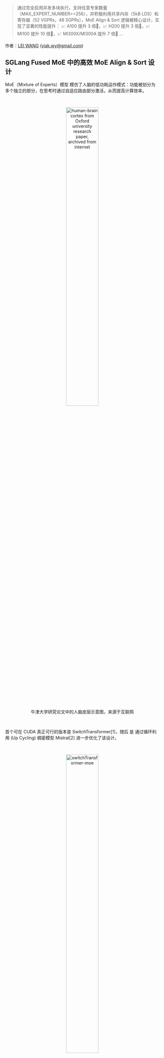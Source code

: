 > 通过完全启用并发多块执行，支持任意专家数量（MAX_EXPERT_NUMBER==256），并积极利用共享内存（5kB LDS）和寄存器（52 VGPRs，48 SGPRs），MoE Align & Sort 逻辑被精心设计，实现了显著的性能提升：
📈 A100 提升 3 倍🎉，📈 H200 提升 3 倍🎉，📈 MI100 提升 10 倍🎉，📈 MI300X/MI300A 提升 7 倍🎉 ...

作者：[LEI WANG](https://github.com/yiakwy-xpu-ml-framework-team) (yiak.wy@gmail.com)

## SGLang Fused MoE 中的高效 MoE Align & Sort 设计

MoE（Mixture of Experts）模型 模仿了人脑的低功耗运作模式：功能被划分为多个独立的部分，在思考时通过自适应路由部分激活，从而提高计算效率。

<br />

<figure>
<p align="center">
<img src="https://raw.githubusercontent.com/yiakwy-xpu-ml-framework-team/HPC-2025/main/2025-3/Efficient%20MoE%20Align%20%26%20Sort%20in%20SGLagn%20Fused%20MoE/assets/img/brain.jpg" alt="human-brain cortex from Oxford university research paper, archived from internet" style="width:50%">
</p>
<figcaption style="text-align:center">牛津大学研究论文中的人脑皮层示意图，来源于互联网</figcaption>
</figure>

<br />

首个可在 CUDA 真正可行的版本是 SwitchTransformer[1]，随后 是 通过循环利用 (Up Cycling) 稠密模型 Mistral[2] 进一步优化了该设计。

<br />

<figure>
<p align="center">
<img src="https://raw.githubusercontent.com/yiakwy-xpu-ml-framework-team/HPC-2025/main/2025-3/Efficient%20MoE%20Align%20%26%20Sort%20in%20SGLagn%20Fused%20MoE/assets/img/switch-transformer-moe.png" alt="switchTransformer-moe" style="width:50%">
</p>
<figcaption style="text-align:center">SwitchTransformer-MoE</figcaption>
</figure>

<br />

随后，DeepSeek V2/V3/R1 [3][4][5] 通过引入共享专家 [3] 和 门控偏差（gating bias） [4][5] 进一步改进了 MoE，最终实现了无辅助损失（auxiliary loss free）的 MoE 模型 [4][5]。这一优化本质上归因于一个关键事实：当使用共享专家（DeepSeek 团队选择的值为 1）时，可以通过在**较大的专家池（256 个）**上施加偏差分数的惩罚，从而缓解专家路由的不均衡问题 [11]。

<br />

MoE 层 本质上是由多个专家前馈网络（FFN） 组成的层，其中包含门控函数（gating functions），用于根据 Top-K 门控分数（DeepSeek V3/R1 中引入偏差）进行激活路由，并在所选的 FFN 层 上通过 Group GEMM 计算 logits。

<br />

该功能在很大程度上依赖于基数排序（radix sort）逻辑。借助 MoE Align & Sort，机器学习研究人员和实践者可以按照专家 ID 对 tokens 进行排序。

<br />

在某些应用中，例如 TransformerEngine [6][7]，该操作最初是通过已废弃的 cub::DeviceRadixSort 实现的，而增加的 permute 操作用于记录 源（左） 到 目标（右） 的映射，其梯度操作为 unpermute。

<br />

<figure>
<p align="center">
<img src="https://raw.githubusercontent.com/yiakwy-xpu-ml-framework-team/HPC-2025/main/2025-3/Efficient%20MoE%20Align%20%26%20Sort%20in%20SGLagn%20Fused%20MoE/assets/img/nv_moe_permute_op.png" alt="moe-permute-illustration" style="background-color:white;width:50%">
</p>
<figcaption style="text-align:center">MoE Permute 示例</figcaption>
</figure>

<br />

尽管 cub::DeviceRadixSort **大量使用共享内存**，相比于基于 __shfl_xor_sync（仅使用线程本地内存）的实现略慢，但它**不支持对齐排序（alignment sorting**）。

<br />

对齐排序 对于 Group GEMM 的效率至关重要，因为它允许专家以 **块（block** 为单位处理 tokens。

<br />

SGLang 中的 **MoE Align & Sort** 算法采用了 对齐排序，但在 **支持多达 256 个专家的大规模 prefill 操作** 时效率并不理想。该问题已在 [issue#2732](https://github.com/sgl-project/sglang/issues/2732) 中被确认。

<br />

目前的实现将 **MoE Align & Sort** 拆分为两个 kernel 启动（kernel launches）：

<br />

- 对齐（alignment）：在 **单个 block** 内执行 传统 基数排序算法 对齐的偏移计算（alignment-based offsets computation）; 

- 放置（placement）：根据在多个 block 并行计算出的偏移量，并行放置 tokens;

<br />

我们提出并编写了 AMD 友好的 CUDA 设备代码，采用了我们设计的 MoE Align & Sort 算法。因此，在 AMD 平台 上的性能分析和优化将被充分考虑。

<br />

通过在不同的工作负载下使用 **RocProfiler-Compute** 进行分析，我们可以清楚地看到，即使 **不计入多次设备函数启动** 的额外开销，第一个 kernel 仍然消耗了 **33W** 个周期，第二个 kernel 消耗了 **8W** 个周期，总计 **41W** 周期：

<br />

<figure>
<p align="center">
<img src="https://raw.githubusercontent.com/yiakwy-xpu-ml-framework-team/HPC-2025/main/2025-3/Efficient%20MoE%20Align%20%26%20Sort%20in%20SGLagn%20Fused%20MoE/assets/img/moe_align_k1.png" alt="moe_align_k1" style="width:80%">
</p>
<figcaption style="text-align:center">the moe align kernel 1</figcaption>
<p align="center">
<img src="https://raw.githubusercontent.com/yiakwy-xpu-ml-framework-team/HPC-2025/main/2025-3/Efficient%20MoE%20Align%20%26%20Sort%20in%20SGLagn%20Fused%20MoE/assets/img/moe_align_k2.png" alt="moe_align_k2" style="width:80%">
</p>
<figcaption style="text-align:center">the moe align kernel 2</figcaption>
</figure>

<br />

在 ROCm SDK 6.3.0 中，omniperf 已更名为 rocprof-compute。尽管 MI300X/MI300A 已得到积极支持，但该工具默认未随 ROCm SDK 6.3.0 一同发布。不过，在 [Tools-dockerhub](https://github.com/yiakwy-xpu-ml-framework-team/Tools-dockerhub) 中的展示一样，ROCm 计算分析工具的设置仅需简单三步。.

<br />

现在，在 [PR#3613](https://github.com/sgl-project/sglang/pull/3613) 中应用我们提出的 [优化方案](https://github.com/yiakwy-xpu-ml-framework-team/AMD-sglang-benchmark-fork/blob/790a832385a02d5f52ad627af333ca1c992e24de/sgl-kernel/src/sgl-kernel/csrc/moe_align_kernel.cu#L233) 后，片上计算开销将从之前的 **41W** 个周期立即降低至 **20W** 个周期。

<br />

<figure>
<p align="center">
<img src="https://raw.githubusercontent.com/yiakwy-xpu-ml-framework-team/HPC-2025/main/2025-3/Efficient%20MoE%20Align%20%26%20Sort%20in%20SGLagn%20Fused%20MoE/assets/img/moe_align_after_opt.png" alt="optimize moe align kernel" style="background-color:white;width:80%">
</p>
<figcaption style="text-align:center">在 SGLang 中实现高效的多块（multi-blocks）MoE-Align</figcaption>
</figure>

<br />

通过 **完全地多块（multiple blocks）并发执行**，并支持 **任意专家数量**（MAX_EXPERT_NUMBER==256），结合 **激进使用共享内存（5kB LDS）和寄存器（52 VGPRs，48 SGPRs）** ，MoE Align & Sort 逻辑被优化，实现了以下性能提升 [📈3x in A100🎉](#a100_bench), [📈3x in H200🎉](#h200_bench), [📈10x in MI100🎉](#mi100_bench), and [📈7x in MI300X/Mi300A🎉](#mi300_bench):

<br />

|    opt bench (all cases)    |  opt bench (snapshot) | GPU
:----------------------------:|:---------------------:|:-----:
![moe-align-block-size-performance](https://github.com/user-attachments/assets/53b177ba-88ef-4d5a-b833-e112160a2b15) | <img width="200" alt="A100-bench" src="https://github.com/user-attachments/assets/19d0daf3-f2b9-4acc-a2d8-c8be2a9c3049" /> | A100
![mi100-moe-align-block-size-performance](https://github.com/user-attachments/assets/addcdfa8-0fba-4fe4-b8ed-68711d3eebe4) | <img width="400" alt="MI00-bench" src="https://github.com/user-attachments/assets/0a474f35-305e-42c4-95a2-bf51f46cdbf9" /> | MI100 (gfx908)

<br />

借助 **Rocprof-Compute**，我们可以轻松收集捕获设备代码的一些关键指标，并在远程 GUI 服务器上进行可视化展示：

<br />

<figure>
<p align="center">
<img src="https://raw.githubusercontent.com/yiakwy-xpu-ml-framework-team/HPC-2025/main/2025-3/Efficient%20MoE%20Align%20%26%20Sort%20in%20SGLagn%20Fused%20MoE/assets/img/rocprof-compute.png" alt="start rocprof-compute in server side" style="background-color:white;width:80%">
</p>
<figcaption style="text-align:center">服务端开启 Rocprof-Compute</figcaption>
</figure>

<br />

总而言之，在 AMD MI300X/MI300A 上，所提出的高效 多块（multi-blocks）MoE Align & Sort 算法充分利用了每个 wave 的向量寄存器（52 个），且无寄存器溢出（我已将初始线程块大小调整至最佳值）；同时，每个 CU 使用 5kB LDS，且仅有 6.8% 的存储银行冲突率。

<br />

我们还分析了 MoE Sort & Align 的 Roofline 模型。该模型显示，设备代码的性能在受限于内存带宽的区域有所下降。

<br />

在 [AMD Compute Profile](#amd_compute_profile) 部分，我们详细介绍了在 ROCm 平台上我们算法设计的影响与性能数据。

<br />

本质上，MI300X/MI300A 是全球首款基于多芯片（multi-die）设计的高性能 AI 加速器架构。因此，在该芯片上进行算子优化的方式将与 NVIDIA 平台略有不同。

<br />

基本规则是，XCDs（加速计算芯片）之间的同步代价较高，因此最好充分利用XCDs，并利用L2缓存的局部性亲和性来提高性能。

<br />

此外，我们应避免昂贵的同步开销，具体方法包括：

- 当网格大小小于每颗芯片上的 XCD 数量（MI300X 为 8，MI300A 为 6）时，优先使用最低速计算单元（MI300X 使用 XCD7，MI300A 使用 XCD5）。

- 当网格大小大于每颗芯片上的 XCD 数量时，将其调整为 XCD 数量的整数倍。

<br />

使用 **hipCooperativeLaunch** 启动协作设备代码可能会增加 **L2 缓存压力**（与 **纹理寻址器停滞率** 和 **忙碌率** 相关），特别是在 **数据交换（尤其是 Die-Die 交换** 增多的情况下。

<br />

在此示例中，之前 **main** 分支的实现使用了 **39** 个活跃 CU，这已经 **接近最佳**，因为本质上使用了两个 Die。

<br />

我们的实现在 **多块（multi-blocks）执行** 中使用了 **66** 个活跃 CU，跨越两个 Die，并且 **块级归约（block-wise reduction）** 过程中 **Die-Die 数据交换** 是不可避免的。我们将在本季度晚些时候向 **SGLang** 提交进一步的 **V4 优化**。

<br />

具体细节将在 **性能分析（profiling）** 部分进一步讨论。

## SGLang 中 Fused MoE 的回顾

SGLang 团队采用 **Triton First** 方法实现了相关逻辑，并在 2024 年 12 月成功实现 **DeepSeek V3** 的 **Day-0 支持**。  

<br />

SGLang 的 [MoE](https://github.com/sgl-project/sglang/blob/8baf9a0c18c6bc700e89ad6deb200739a8242e09/python/sglang/srt/layers/moe/fused_moe_triton/fused_moe.py#L952) 调用了使用 **Triton** 实现的 [Fused MoE 设备代码](https://github.com/sgl-project/sglang/blob/8baf9a0c18c6bc700e89ad6deb200739a8242e09/python/sglang/srt/layers/moe/fused_moe_triton/fused_moe.py#L56)。 

<br />

在设备代码启动之前，会应用 **MoE Align & Sort** 算法。MoE Align & Sort 的 Triton 设备代码被拆分为 **四个阶段**，其中 **直接访问 DRAM**，而不使用共享内存，这与 [向量化 Triton 版本](https://github.com/sgl-project/sglang/pull/2913) 形成对比。  

<br />

与 **单块（single block wise）CUDA 实现** 相比，Triton 版本的 **多次设备代码触发** 以及对 **LDS、本地缓存和寄存器（例如 VGPR）** 的低效利用，导致了在 **小规模工作负载** 上的单次测试执行效率较低。

<br />

随后，CUDA 实现最终被拆分为 **两个阶段**，其中 **仅第二阶段** 的执行在 **多块（multiple blocks）** 上进行了加速。  

## MoE Align & Sort CUDA 算法在其他开源平台的实现

#### FasterTransfomer

在 **Mistral[2]** 和 **DeepSeek V2[3]** 之前，**开放式稠密模型（open dense models）** 在推理场景中更为流行。这也是 **FasterTransformer[8]** 诞生的时期。

<br />

在 **FasterTransformer[8]** 项目中（由 NVIDIA 发起），MoE 模型的支持主要依赖于 **cub::DeviceRadixSort**，以及诸如 **moe_softmax**（本质上是 **cub::BlockReduce** 实现的 softmax）、**moe_top_k** 及其融合版本 **topk_gating_softmax**、用于排列潜在向量 logits 的 **permute**，最终执行 [group gemm](https://github.com/NVIDIA/FasterTransformer/blob/df4a7534860137e060e18d2ebf019906120ea204/src/fastertransformer/kernels/moe_kernels.cu#L622)。

<br />

因此，融合优化主要（按计算开销计算）限制在 **topk gating softmax** 和 **biased topk gating softmax**，后续这些优化被整合进 **SGLang**。

#### Megatron

在本文发表之前，**Megatron** 在 FP16/BF16 计算中主要采用 **FasterTransformer** 方法，但额外添加了 **permute** 的梯度操作 **unpermute**，以支持 [训练任务](https://github.com/fanshiqing/grouped_gemm)。

<br />

这意味着 MoE 仍然没有得到高效融合。

#### vLLM

**SGLang** 使用了许多 **vLLM** 设备代码，但 **vLLM** 的 Fused MoE 最初是由 **SGLang** 团队贡献的。因此，它们采用了相同的方法进行部署。

#### CK

首个 **AMD 友好的 Fused MoE** 版本于 2024 年 11 月 26 日在 [CK#1634](https://github.com/ROCm/composable_kernel/pull/1634) 中提出。随后，**MoE Align & Sort** 被添加到 [CK#1771](https://github.com/ROCm/composable_kernel/pull/1771) 和 [CK#1840](https://github.com/ROCm/composable_kernel/pull/1840) 中。

<br />

核心思路是将 **MoE 排序** 与 **Group GEMM** 进行融合。此外，CK 中的 **MoE & Sorting** 在很大程度上采用了 **SGLang 团队** 的方法，但在 **CK pipeline 及 partitioner** 方面有所不同。

<br />

<figure>
<p align="center">
<img src="https://raw.githubusercontent.com/yiakwy-xpu-ml-framework-team/HPC-2025/main/2025-3/Efficient%20MoE%20Align%20%26%20Sort%20in%20SGLagn%20Fused%20MoE/assets/img/ck-fused-moe-v1.png" alt="ck fused moe" style="background-color:white;width:50%">
</p>
<figcaption style="text-align:center">CK 融合 MoE 思路[9]</figcaption>
</figure>

<br />

融合 **per_group_token_quant**（用于在线 FP8 量化）、**MoE 排序** 和 **Group GEMM** 可以通过将 **Radix Sort 计算逻辑** 纳入 **Group GEMM pipeline** 轻松解决：即 **统计出现次数以计算偏移量**，随后进行 **并行放置**。

<br />

其中最关键的问题之一是 **如何平衡 Radix Sorting 和 Group GEMM 这两种计算负载**。

<br />

在 AMD 数据中心芯片中，**Group GEMM 片段更可能均匀分布在 XCD 内的所有可用计算单元**。然而，当涉及多个 XCD 时，不同 CU 之间的 **数据交换** 主要通过 **低速 L2 Cache 及其互联结构（L2 Cache fabric）** 进行。

<br />

编写 **CK 设备代码** 需要先编写 **主机端 CK 解决方案启动器**：

```
    // Here is the entry of fused MoE : 
    //   https://github.com/ROCm/composable_kernel/blob/1342ecf7fbf64f43d8621cf6665c583fdc49b2c6/example/ck_tile/15_fused_moe/instances/fused_moegemm_api_internal.hpp
    using f_pipeline    = ck_tile::FusedMoeGemmPipeline_FlatmmUk<f_problem>;
    using f_partitioner = ck_tile::FusedMoeGemmTilePartitioner_Linear<f_shape>;
    using f_kernel      = ck_tile::FusedMoeGemmKernel<f_partitioner, f_pipeline, void>;

    const dim3 grids                       = f_kernel::GridSize(a);
    constexpr dim3 blocks                  = f_kernel::BlockSize();
    constexpr ck_tile::index_t kBlockPerCu = 1;

    static int printed = 0;

    auto kargs = f_kernel::MakeKargs(a);
    if(s.log_level_ > 0 && printed == 0)
    {
        std::cout << ", " << f_kernel::GetName() << std::flush;
        printed = 1;
    }

    return ck_tile::launch_kernel(
        s, ck_tile::make_kernel<blocks.x, kBlockPerCu>(f_kernel{}, grids, blocks, 0, kargs));
```

, [设备代码入口](https://github.com/ROCm/composable_kernel/blob/1342ecf7fbf64f43d8621cf6665c583fdc49b2c6/include/ck_tile/ops/fused_moe/kernel/fused_moegemm_kernel.hpp#L238), 分块器, 和 多阶段流水线.

<br />

AMD CK **分区器** 和 **阶段流水线（stages pipeliner）** 在 **Fused MoE** 的最终汇编过程中扮演了重要角色，确实值得深入研究，但已超出本文讨论范围。

<br />

但需要记住，**MoE Align & Sort 是生产者代码的一部分**：

```
// https://github.com/ROCm/composable_kernel/blame/fdaff5603ebae7f8eddd070fcc02941d84f20538/include/ck_tile/ops/fused_moe/kernel/moe_sorting_kernel.hpp#L438
CK_TILE_DEVICE void moe_align_block_size_kernel(...) 
{
        const index_t tid       = static_cast<index_t>(threadIdx.x);
        const index_t start_idx = tid * tokens_per_thread;
...
#if 1
        if(tid < num_experts){ // each thread reduce a column segment of tokens_cnts with # blockDim.x elements
          ...
        }
#else
...
#endif
        __syncthreads();

        // do cumsum to compute offsets based on condition
        ...
        // do parallel placement based on the offsets computed
        ...
}
```

<br />

因此，在 **AMD CK 方案** 中，**MoE Align & Sort** 的实现几乎与 **SGLang** 主实现保持一致，仅在 **分区器（partitioner）** 和 **流水线（pipeliner）** 方面有所不同。

<br />

需要注意的是，该实现并不总是能在 **AMD** 平台上提供最佳性能（请参考 **AITER** 中的 **asm MoE**）。

<br />

由于 **AMD CDNA3 架构** 并不支持类似 **Graphcore** 的 **片上（on-chip）** 洗牌操作（我们在 2023 年已经将 **PopART[12] & PopRT** 的 **Remapping** 操作进行抽象与泛化），而这一特性已在 **NVIDIA H100/H200/B200** 中得到了支持，并通过高效的 **SM<->SM** 片上通信实现。

<br />

因此，在 **AMD 开源解决方案** 中，如何以低开销方式在 **块（block）** 之间优化数据布局将是一个非常有趣的研究方向。

<br />

从哲学上讲，这两类不同工作负载的 **基于 Tiling 的融合代码** 可能并不总是比 **非融合版本** 更优。相关研究的详细内容将在 **V4 版本** 发布时进一步探讨。

<br />

#### AITER

<br />

<figure>
<p align="center">
<img src="https://raw.githubusercontent.com/yiakwy-xpu-ml-framework-team/HPC-2025/main/2025-3/Efficient%20MoE%20Align%20%26%20Sort%20in%20SGLagn%20Fused%20MoE/assets/img/aiter.png" alt="Fused MoE in AI Tensor Engine for ROCm" style="background-color:white;width:50%">
</p>
<figcaption style="text-align:center">AI Tensor Engine[10]</figcaption>
</figure>

<br />

**AITER** 在今年早些时候被引入，以便整合在不同项目中使用的 **LLM 设备代码**。它通过 [ck moe](https://github.com/ROCm/aiter/pull/95)、[asm 版本的 MoE 通过 hipModule](https://github.com/ROCm/aiter/blob/52085276ad4710e1a0c9ce2f62ca177a2af35ffa/csrc/py_itfs_cu/asm_fmoe.cpp#L69) 和 triton **fused moe** 支持 MoE 融合。

<br />

因此，AITER 是部分开源的，因为不透明的汇编代码和开发计划是针对 MI300X 开发者的。

<br />

AITER 中 **fused MoE 的三倍加速** [10] 已由 **Bruce Xu** [13] 验证，并且这一加速主要来自于在不同形状的 **Group GEMM** 中观察到的加速：一个 GEMM 操作，其中每个专家的 FFN 权重与一块隐藏状态的 token 进行相乘。

这一证明可以在 [PR#199](https://github.com/ROCm/aiter/pull/199) 中找到，asm gemm 几乎带来了 **三倍的性能提升**。

<br />

<figure>
<p align="center">
<img src="https://raw.githubusercontent.com/yiakwy-xpu-ml-framework-team/HPC-2025/main/2025-3/Efficient%20MoE%20Align%20%26%20Sort%20in%20SGLagn%20Fused%20MoE/assets/img/asm_flatmm_kernel.png" alt="asm flat matrix multiply" style="background-color:white;width:50%">
</p>
<figcaption style="text-align:center">ASM 版本 扁平矩阵乘</figcaption>
</figure>

<br />

值得注意的是，仍然有一些情况下，选择了来自 **SGLang 社区** 的 **triton 设备代码**。为了在 **MI300X/MI300A** 上高效运行 **triton 设备代码**，它们采用了基于 **多芯片架构** 的特定逻辑，将线程块映射到不同的 **计算单元（dies）** 上：

```
    # https://github.com/ROCm/triton/blob/f669d3038f4c03ee7a60835e875937c65b5cec35/python/perf-kernels/gemm.py#L115
    ...
    ## pid remapping on xcds
    # Number of pids per XCD in the new arrangement
    pids_per_xcd = (GRID_MN + NUM_XCDS - 1) // NUM_XCDS
    # When GRID_MN cannot divide NUM_XCDS, some xcds will have
    # pids_per_xcd pids, the other will have pids_per_xcd - 1 pids.
    # We calculate the number of xcds that have pids_per_xcd pids as
    # tall_xcds
    tall_xcds = GRID_MN % NUM_XCDS
    tall_xcds = NUM_XCDS if tall_xcds == 0 else tall_xcds
    # Compute current XCD and local pid within the XCD
    xcd = pid % NUM_XCDS
    local_pid = pid // NUM_XCDS
    # Calculate new pid based on the new grouping
    # Note that we need to consider the following two cases:
    # 1. the current pid is on a tall xcd
    # 2. the current pid is on a short xcd
    if xcd < tall_xcds:
        pid = xcd * pids_per_xcd + local_pid
    else:
        pid = tall_xcds * pids_per_xcd + (xcd - tall_xcds) * (pids_per_xcd - 1) + local_pid

    if GROUP_SIZE_M == 1:
        pid_m = pid // num_pid_n
        pid_n = pid % num_pid_n
    else:
        num_pid_in_group = GROUP_SIZE_M * num_pid_n
        group_id = pid // num_pid_in_group
        first_pid_m = group_id * GROUP_SIZE_M
        group_size_m = min(num_pid_m - first_pid_m, GROUP_SIZE_M)
        pid_m = first_pid_m + (pid % group_size_m)
        pid_n = (pid % num_pid_in_group) // group_size_m
    
    ...
```

此外，在 **CK fused MoE** 中使用了多种 **AMD 芯片内建函数（intrinsics）**，例如：

- **__builtin_nontemporal_load**, 

- **__builtin_amdgcn_ds_swizzle**, 

- **__builtin_amdgcn_ds_permute**/**__builtin_amdgcn_ds_bpermute**, 

- **_builtin_amdgcn_mov_dpp** 

等等。这些内建函数可能最终影响 **fused MoE** 的汇编实现。

例如，使用 **__builtin_nontemporal_load** 可以跳过 L2 缓存，从而为预测将被重复使用的数据留出更多 L2 缓存行空间。

#### Cutlass v3.8

截至本文撰写时，**Fused MoE** 尚未在 **NVIDIA Cutlass 3.8.0** 中公开支持。因此，当前该仓库中没有提供 **MoE Align & Sort** 功能。

#### TRT-LLM

在 **v0.16.0** 之前，**TRT-LLM** 基本上遵循了 **FasterTransformer** 的方法。自 **v0.17.0** 版本起，**MoE** 部分开始公开。

## 编写 对 AMD 设备 友好的 CUDA 实现，并带来 超过 3x ~ 7x 加速

该算法采用了多块执行方案，并由三个不同的部分（D-C-P）组成：

- 分布式并发计数
- 计算累积和（cumsum）
  - 并行非对齐本地累积和
  - 减少非对齐累积和
  - 对齐全局累积和
  - 存储全局累积和
- 并行放置

<br />

<figure>
<p align="center">
<img src="https://raw.githubusercontent.com/yiakwy-xpu-ml-framework-team/HPC-2025/main/2025-3/Efficient%20MoE%20Align%20%26%20Sort%20in%20SGLagn%20Fused%20MoE/assets/img/our_moe_align_sort.drawio.png" alt="our moe align sort overview" style="background-color:white;width:50%">
</p>
<figcaption style="text-align:center">我们提出的高效 MoE Align & Sort 算法</figcaption>
</figure>

<br />

#### 并行非对齐本地累积和

<br />

<figure>
<p align="center">
<img src="https://raw.githubusercontent.com/yiakwy-xpu-ml-framework-team/HPC-2025/main/2025-3/Efficient%20MoE%20Align%20%26%20Sort%20in%20SGLagn%20Fused%20MoE/assets/img/parallel_local_unaligned_cumsum.png" alt="parallel local unaligned cumsum" style="background-color:white;width:50%">
</p>
<figcaption style="text-align:center">我们提出的并行非对齐本地累积和
</figcaption>
</figure>

<br />

该算法首次由我们在 [PR#2970](https://github.com/sgl-project/sglang/pull/2970) 中提出并实现。

<br />

我们将每个块中的累积和执行进行了负载均衡，分配给 **kElementsPerThr(16)** 个线程，每个线程需要处理 **kElementsPerThr + kElementsPerThr + threadIdx.x** 次加法操作。

<br />

因此，与当前仓库中的单线程版本相比，波前（wavefront）更快地到达，我们观察到此版本实现的性能提升了 **30%**。

#### 减少非对齐累积和（Reduce Unaligned Cumsum）

一旦我们获得了每个块中的本地非对齐累积和，就可以在预分配的 HBM 缓冲区中进行块级别的累积和归约。

<br />

我们选择了 **FRAG_SIZE_M(16) x FRAG_SIZE_N(16) x FRAGS_PER_BLOCK(4)** 的 SRAM 块进行块级归约，其中 **FRAGS_PER_BLOCK** 是可调的：

<br />

<figure>
<p align="center">
<img src="https://raw.githubusercontent.com/yiakwy-xpu-ml-framework-team/HPC-2025/main/2025-3/Efficient%20MoE%20Align%20%26%20Sort%20in%20SGLagn%20Fused%20MoE/assets/img/block-wise-reduction.drawio.png" alt="block-wise reduction" style="background-color:white;width:50%">
</p>
<figcaption style="text-align:center">块级规约
</figcaption>
</figure>

<br />

在AMD平台上，计算是基于“1 warp 加载 / 1 warp 计算”的方式进行的，而在NVIDIA平台上则是“2 warps 加载和 1 warp 计算”。

<br />

该设计充分利用了AMD CDNA3架构中64个SIMD通道的优势。并且，在这种多芯片架构中，块的数量始终是XCD数量的倍数。

<br />

**FRAGS_PER_BLOCK** 被设置为4，以便在多轮中复用SMEM。

<br />

#### 对齐全局累积和和存储全局累积和

我们改进了向量化代码，并处理了如果输入数据大小与 **kElementsPerAccess** 常量不对齐时的循环尾部情况。

基准测试显示，合并率有所提高，但仍然限制在 **30%** 左右。我们将在V4版本中继续优化此问题。

#### 编写AMD友好的CUDA代码

编写PyTorch扩展可以自动将CUDA设备代码转换为HIP设备代码，配合ROCm SDK进行使用。

但是，有些情况下HIP设备代码与CUDA设备代码表现不同：

- Warp大小是一个与架构相关的全局变量，并在ROCm SDK中定义为 **warpSize**；在CDNA3架构中，**warpSize** 定义为 **64**。

- 设备函数签名可能与CUDA不完全对齐，因此需要条件编译来支持这些符号。

- 需要特别关注多芯片架构中的L2缓存优化。

## 基准测试

我们在没有CUDA图捕获的情况下，针对DeepSeek V3模型的大规模工作负载进行了广泛测试。因此，专家数量设置为256。当前的算法不支持在CUDA图捕获下运行，我们将在V4版本中解决此问题。

<br />

由于GPU虚拟化和测试节点上分配的CPU数量，性能可能会与裸机测试时有所不同。

<br />

因此，我们使用Triton实现作为基准，展示我们提出的MoE Align & Sort算法在加速倍数和效率上的表现。

<br />

每个测试首先进行了验证，之后才开始基准测试。在基准测试中，我们观察到，在AMD平台上，Triton的运行时间显著长于在NVIDIA平台上的运行时间。我们因此建议进一步优化Triton的MLIR，以获得比NVIDIA Triton更高效的降级过程。

<br />

对于AMD Triton，我们观察到MI300X的速度比MI100快1.5倍，因此MI300X的性能提升幅度不像MI100那么显著。此外，尽管普遍认为MI300X比MI100更快，但在我们的测试中，MI100上的算法性能要优于MI300X。

这部分归因于内存瓶颈操作，在多芯片之间的通信降低了执行速度。

<br />

在两个平台上，我们都观察到了应用我们提出的算法后显著的性能改进，其中现有的CUDA实现几乎与Triton消耗相同的时间。

#### AMD系统准备

为了最大化使用AMD异构系统，建议进行以下检查。

- NVIDIA Grace CPU和AMD EPYC 9004系统通常建议禁用NUMA自动平衡，以便与GPU协同工作；然而，在某些情况下，可能[不建议禁用](https://rocm.docs.amd.com/en/latest/how-to/system-optimization/mi300x.html#) NUMA自动平衡。

- 启用虚拟化时，建议启用IOMMU直通模式，以消除DMA翻译，从而带来性能提升。

<div id="mi100_bench"></div>

#### MI100基准测试

> git clone https://github.com/yiakwy-xpu-ml-framework-team/AMD-sglang-benchmark-fork.git -b optimize_moe_align_v3 && cd sgl-kernel && python setup_rocm.py install

可以验证不同输入令牌和专家数量组合的可行性 :

> cd ../benchmark/kernels/fused_moe_trition && python benchmark_deepseekv3_moe_align_blocks.py --verify


| num_tokens  | experts | SGLang    | Triton (AMD) | GPU  
:------------:|:-------:|:---------:|:------------:|------
8192          | 256     |   79.36   | 426.71       | MI100
16384         | 256     |   86.4    | 681.12       | MI100
16384 x 128   | 256     |   3047.68 | 62442.85     | MI100
32768 x 128   | 256     |   7211.37 | 129388.43    | MI100


<div id="a100_bench"></div>

#### A100 性能测试


| num_tokens  | experts | SGLang     | Triton (NV) | GPU  
:------------:|:-------:|:---------:|:------------:|------
8192          | 256     |   77.44    | 124.92      | A100
16384         | 256     |   \        | \           | A100
16384 x 128   | 256     |   5966.81  | 17396.51    | A100
32768 x 128   | 256     |   12450.05 | 34711.14    | A100


<div id="h200_bench"></div>

#### H200 性能测试

| num_tokens  | experts | SGLang     | Triton (NV) | GPU  
:------------:|:-------:|:---------:|:------------:|------
8192          | 256     |   \        | \           | H200
16384         | 256     |   \        | \           | H200
16384 x 128   | 256     |   4508.42  | 12361.15    | H200
32768 x 128   | 256     |   9023.48  | 24683.70    | H200


<div id="mi300_bench"></div>

#### MI300X 性能测试

| num_tokens  | experts | SGLang     | Triton (NV) | GPU  
:------------:|:-------:|:----------:|:-----------:|------
8192          | 256     |   88.16    | 281.64      | MI300X
16384         | 256     |   134.02   | 448.88      | MI300X
16384 x 128   | 256     |   6865.64  | 43266.09    | MI300X
32768 x 128   | 256     |   13431.80 | 89788.58    | MI300X

<div id="amd-compute-profile"></div>

## AMD Compute Profile

#### 设置

在ROCm 6.3.3版本中，设置**rocprof-compute**只需三步即可完成，详细的设置步骤可以在这里找到：[Tools-dockerhub中的rocprof-compute设置](https://github.com/yiakwy-xpu-ml-framework-team/Tools-dockerhub/tree/main)。

#### 向量L1缓存的分析结果

在分析中，工作负载为**16384**个tokens x（从**256**个专家中选择**8**个），除非另有说明。

| kernel                                              | VGPRs | SGPRs| active CUs | Vector L1 cache hit rate | coalescing rate / utils
:----------------------------------------------------:|:-----:|:----:|:----------:|:------------------------:|-----
[old main](https://github.com/sgl-project/sglang/blob/fb8886037c32138e418cfc333baaef43b1e1f68b/sgl-kernel/csrc/moe/moe_align_kernel.cu#L44) moe_align_block_size_kernel (k1)        | 20    | 48   | 3          | 0%                       | 25% / 7%
[old main](https://github.com/sgl-project/sglang/blob/fb8886037c32138e418cfc333baaef43b1e1f68b/sgl-kernel/csrc/moe/moe_align_kernel.cu#L28) count_and_sort_expert_tokens_kernel (k2)| 8     | 32   | 39         | 27%                      | NaN
[our](https://github.com/yiakwy-xpu-ml-framework-team/AMD-sglang-benchmark-fork/blob/790a832385a02d5f52ad627af333ca1c992e24de/sgl-kernel/src/sgl-kernel/csrc/moe_align_kernel.cu#L233) moe_align_block_size_kernel                  | 52    | 48   | 66         | 61%                      | 36% / 18%

我们在算法中最大化了VGPRs的使用，但减少了SGPRs的总使用量。数据也表明，VGPRs/SGPRs的溢出为零，这表明寄存器的使用是健康的，并且此设备代码没有性能损失。

<br />

向量L1缓存（vL1D）是每个CU的本地单元，命中率记录了从L2缓存请求到CU时的缓存行命中率。**30%**的L2缓存请求通过vL1D的纹理寻址器合并，达到了**61%**的命中率，如果需要，稍后可以进一步提升。

<br />

当数据从CU请求到vL1D的寻址处理单元（纹理寻址器）时，复杂的决策逻辑决定是否接受数据请求或回滚数据请求。以下是四种状态：

- **Busy**（忙碌）：纹理寻址器正在处理地址。
- **Address Stall**（地址停顿）：纹理寻址器无法发送地址到vL1D。
- **Data Sending Stall**（数据发送停顿）：纹理寻址器无法发送数据到vL1D。
- **Data Waiting Stall**（数据等待停顿）：纹理寻址器等待发送数据到vL1D的数据处理单元。

<br />

有关这种微架构行为的详细信息，可以在AMD CDNA3的ISA文档以及[rocProfiler-compute文档](https://rocm.docs.amd.com/projects/rocprofiler-compute/en/latest/conceptual/vector-l1-cache.html#desc-td)中找到。

<br />

<figure>
<p align="center">
<img src="https://raw.githubusercontent.com/yiakwy-xpu-ml-framework-team/HPC-2025/main/2025-3/Efficient%20MoE%20Align%20%26%20Sort%20in%20SGLagn%20Fused%20MoE/assets/img/vL1D-addresser-stall.png" alt="vL1D addresser stall" style="background-color:white;width:80%">
</p>
<figcaption style="text-align:center">vL1D 寻址器停顿</figcaption>
</figure>

<br />

我们在该算法设计中观察到了 **18.61%** 的数据等待停顿率来自于向量 L1 缓存。

<br />

数据的读写负载平衡大大减少，从 **8 kB** 的读取操作和 **27 B** 的写入操作，转变为 **109 B** 的读取操作，**468 B** 的写入操作和 **202 B** 的原子操作的组合。

##### L2 缓存的分析结果

在 CDNA3 架构中，L2 缓存是所有计算单元（CU）共享的，且是线程块之间共享数据的主要通道，这些线程块分布在不同的 CUs 上。

<br />

通过多通道和地址交错设计，向 L2 缓存的请求可以大大并行处理。

<br />

此外，使用 AMD 特有的内置函数如 **__builtin_nontemporal_load**，我们可以绕过 L2 缓存来处理那些不需要再次访问的数据。更多细节将在 V4 版本中揭示。

<br />

L2 缓存研究的具体细节将在 V4 版本中披露。

## 结论

新的算法通过最大化使用 LDS 和向量寄存器，显著加速了 CUDA 和 ROCm 平台上的 MoE Align & Sort，提升幅度高达 **3x ~ 7x**。

<br />

我们还观察到，相较于单个芯片，内存密集型操作在多芯片架构下可能表现更差，这表明在多芯片如 MI300X/MI300A 和 B200/B300 设备上编程时，可能需要新的微调方向。

<br />

然而，该算法的细节仍有进一步优化空间，以提高缓存命中率和主内存合并率。

## 致谢

特别感谢来自 NUS 团队的秦章含教授 (hanzhangqin8@gmail.com)，王昀鸿博士 (yunhongwang2000@gmail.com) 在 MI100/MI250 性能验证中的合作，Zev Rekhter (Connect@reishi.ai) 在 MI300X 性能验证中的合作，范舒宜 (fsygd1996@163.com) 在 H200 验证中的合作，以及 [BBuf](https://github.com/BBuf)(1182563586@qq.com) 在 SGLang 解决方案的讨论和审阅。

请注意，这是 SGLang 社区的独立工作。

我还要深深感谢 Bingqing、Peng Sun 和 ShawHai，他们抽空审阅文章并提供修改建议时给予的帮助。

## 参考文献

1. W. Fedus, B. Zoph, and N. Shazeer. Switch transformers: Scaling to trillion parameter models with simple and efficient sparsity. CoRR, abs/2101.03961, 2021. URL [https://arxiv.org/abs/2101.03961](https://arxiv.org/abs/2101.03961).
2. A. Q. Jiang, A. Sablayrolles, A. Mensch, C. Bamford, D. S. Chaplot, D. d. l. Casas, F. Bressand, G. Lengyel, G. Lample, L. Saulnier, et al. Mistral 7b. arXiv preprint arXiv:2310.06825, 2023.
3. DeepSeek-AI. Deepseek-v2: A strong, economical, and efficient mixture-of-experts language model. CoRR, abs/2405.04434, 2024c. URL [https://doi.org/10.48550/arXiv.2405.04434](https://doi.org/10.48550/arXiv.2405.04434).
4. DeepSeek V3 : [https://arxiv.org/abs/2412.19437](https://arxiv.org/abs/2412.19437); Retrieved on 2025-03-18
5. DeepSeek R1 : [https://arxiv.org/pdf/2501.12948](https://arxiv.org/pdf/2501.12948); Retrieved on 2025-03-18
6. TransformerEngine : [https://github.com/NVIDIA/TransformerEngine](https://github.com/NVIDIA/TransformerEngine); Retrieved on 2025-03-18
7. NV Group GEMM : [https://github.com/yiakwy-xpu-ml-framework-team/NV_grouped_gemm](https://github.com/yiakwy-xpu-ml-framework-team/NV_grouped_gemm); Retrieved on 2025-03-18
8. FasterTransformer : [https://github.com/NVIDIA/FasterTransformer](https://github.com/NVIDIA/FasterTransformer); Retrieved on 2025-03-18
9. CK Fused MoE V1 : [https://github.com/ROCm/composable_kernel/pull/1634](https://github.com/ROCm/composable_kernel/pull/1634)
10. AMD 3X MOE : [https://rocm.blogs.amd.com/artificial-intelligence/DeepSeekR1-Part2/README.html](https://rocm.blogs.amd.com/artificial-intelligence/DeepSeekR1-Part2/README.html)
11. Lean Wang and Huazuo Gao and Chenggang Zhao and Xu Sun and Damai Dai Auxiliary-Loss-Free Load Balancing Strategy for Mixture-of-Experts, 2024. URL [https://arxiv.org/abs/2408.15664](https://arxiv.org/abs/2408.15664).
12. PopART on chip TensorRemap : [https://github.com/graphcore/popart/tree/sdk-release-3.4](https://github.com/graphcore/popart/tree/sdk-release-3.4)
13. DeepSeek V3 Optimization based on AITER backend : [https://github.com/sgl-project/sglang/pull/4344](https://github.com/sgl-project/sglang/pull/4344)

## 赞助者渠道

请前往 [reishi.ai](https://reishi.ai/blog/Moe-align-and-sort) 和 [huggingface](https://huggingface.co/blog/yiakwy-xpu-team/efficient-moe-align-sort-design-for-sglang)
